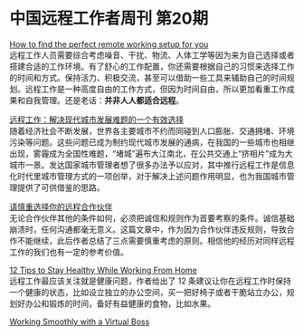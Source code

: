 # 中国远程工作者周刊 第20期

[How to find the perfect remote working setup for you][a1]  
远程工作人员需要综合考虑噪音、干扰、物流、人体工学等因为来为自己选择或者搭建合适的工作环境。有了舒心的工作配置，你还需要根据自己的习惯来选择工作的时间和方式。保持活力、积极交流，甚至可以借助一些工具来辅助自己的时间规划。远程工作是一种高度自由的工作方式，但因为时间自由，所以更加看重工作成果和自我管理。还是老话：**并非人人都适合远程**。

[远程工作：解决现代城市发展难题的一个有效选择][a2]  
随着经济社会不断发展，世界各主要城市不约而同碰到人口膨胀、交通拥堵、环境污染等问题。这些问题已成为制约现代城市发展的通病，在我国的一些城市也相继出现，雾霾成为全国性难题，“堵城”遍布大江南北，在公共交通上“挤相片”成为大城市一景。发达国家城市管理者想了很多办法予以应对，其中推行远程工作是信息化时代里城市管理方式的一项创举，对于解决上述问题作用明显，也为我国城市管理提供了可供借鉴的思路。

[请慎重选择你的远程合作伙伴][a3]  
无论合作伙伴其他的条件如何，必须把诚信和规则作为首要考察的条件。诚信基础崩溃时，任何沟通都毫无意义。这篇文章中，作为因为合作伙伴违反规则，导致合作不能继续，此后作者总结了三点需要慎重考虑的原则。相信他的经历对同样远程工作的我们也有一定的参考价值。

[12 Tips to Stay Healthy While Working From Home][a4]  
远程工作最应该关注就是健康问题，作者给出了 12 条建议让你在远程工作时保持一个健康的状态，比如设立独立的办公空间，买一把好椅子或者干脆站立办公，规划好办公和锻炼的时间，备好有益健康的食物，比如水果。

[Working Smoothly with a Virtual Boss][a5]  


[a1]: http://blog.pickcrew.com/how-to-find-the-perfect-remote-working-setup-for-you/
[a2]: http://www.nsa.gov.cn/web/a/zixunbaogao/20150502/5659.html
[a3]: http://www.littledew.com/blog/works/1732
[a4]: http://www.entrepreneur.com/article/243589
[a5]: https://hbr.org/2014/12/working-smoothly-with-a-virtual-boss